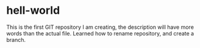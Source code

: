 # hell-world
This is the first GIT repository I am creating, the description will have more words than the actual file. 
Learned how to rename repository, and create a branch.
